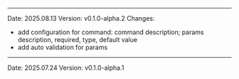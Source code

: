 ------------------------------------------------------------------------------------------------------------------------
Date: 2025.08.13
Version: v0.1.0-alpha.2
Changes:
- add configuration for command: command description; params description, required, type, default value
- add auto validation for params

------------------------------------------------------------------------------------------------------------------------
Date: 2025.07.24
Version: v0.1.0-alpha.1
